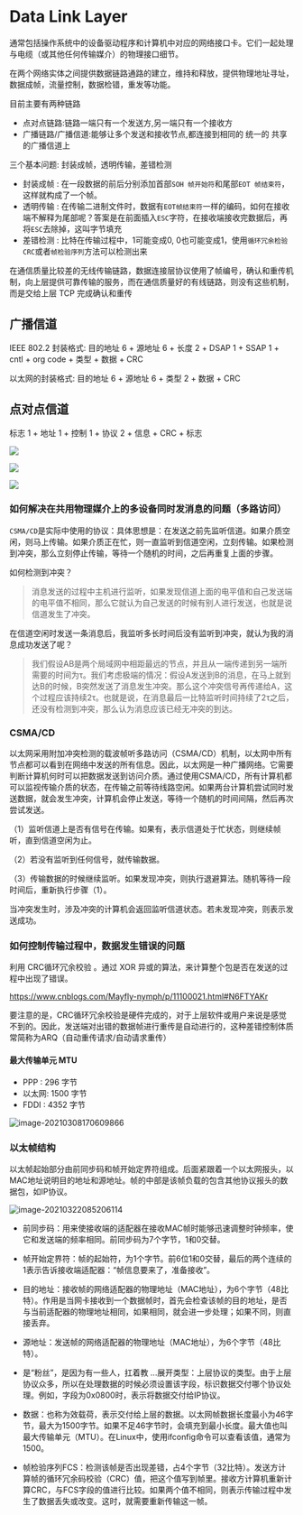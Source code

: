 # Data Link Layer

通常包括操作系统中的设备驱动程序和计算机中对应的网络接口卡。它们一起处理与电缆（或其他任何传输媒介）的物理接口细节。



在两个网络实体之间提供数据链路通路的建立，维持和释放，提供物理地址寻址，数据成帧，流量控制，数据检错，重发等功能。

目前主要有两种链路

- 点对点链路:链路一端只有一个发送方,另一端只有一个接收方
- 广播链路/广播信道:能够让多个发送和接收节点,都连接到相同的 统一的 共享的广播信道上


三个基本问题: 封装成帧，透明传输，差错检测

- 封装成帧 : 在一段数据的前后分别添加首部`SOH 帧开始符`和尾部`EOT 帧结束符`，这样就构成了一个帧。
- 透明传输 : 在传输二进制文件时，数据有`EOT帧结束符`一样的编码，如何在接收端不解释为尾部呢？答案是在前面插入`ESC`字符，在接收端接收完数据后，再将`ESC`去除掉，这叫字节填充
- 差错检测 : 比特在传输过程中，1可能变成0, 0也可能变成1，使用`循环冗余检验CRC`或者`帧检验序列`方法可以检测出来

在通信质量比较差的无线传输链路，数据连接层协议使用了帧编号，确认和重传机制，向上层提供可靠传输的服务，而在通信质量好的有线链路，则没有这些机制，而是交给上层 TCP 完成确认和重传

## 广播信道

IEEE 802.2 封装格式: 目的地址 6 + 源地址 6 + 长度 2 + DSAP 1 + SSAP 1 + cntl + org code + 类型 + 数据 + CRC

以太网的封装格式: 目的地址 6 + 源地址 6 + 类型 2 + 数据 + CRC

## 点对点信道

标志 1 + 地址 1 + 控制 1 + 协议 2 + 信息 + CRC + 标志



![](https://img.codekissyoung.com/2019/11/03/a4a955d0c60185b7e18b6c51eb38f63f.png)

![](https://img.codekissyoung.com/2019/11/03/9ba623f5aeb7d14f8b3ac159e3d7bbe7.png)

![](https://img.codekissyoung.com/2019/11/03/eaef39f5a65bf0b99031a9ad1fc9fa54.png)


### 如何解决在共用物理媒介上的多设备同时发消息的问题（多路访问）

`CSMA/CD`是实际中使用的协议：具体思想是：在发送之前先监听信道。如果介质空闲，则马上传输。如果介质正在忙，则一直监听到信道空闲，立刻传输。如果检测到冲突，那么立刻停止传输，等待一个随机的时间，之后再重复上面的步骤。

如何检测到冲突？

> 消息发送的过程中主机进行监听，如果发现信道上面的电平值和自己发送端的电平值不相同，那么它就认为自己发送的时候有别人进行发送，也就是说信道发生了冲突。

在信道空闲时发送一条消息后，我监听多长时间后没有监听到冲突，就认为我的消息成功发送了呢？

> 我们假设AB是两个局域网中相距最远的节点，并且从一端传递到另一端所需要的时间为τ。我们考虑极端的情况：假设A发送到B的消息，在马上就到达B的时候，B突然发送了消息发生冲突。那么这个冲突信号再传递给A，这个过程应该持续2τ。也就是说，在消息最后一比特监听时间持续了2τ之后，还没有检测到冲突，那么认为消息应该已经无冲突的到达。



### CSMA/CD

以太网采用附加冲突检测的载波帧听多路访问（CSMA/CD）机制，以太网中所有节点都可以看到在网络中发送的所有信息。因此，以太网是一种广播网络。它需要判断计算机何时可以把数据发送到访问介质。通过使用CSMA/CD，所有计算机都可以监视传输介质的状态，在传输之前等待线路空闲。如果两台计算机尝试同时发送数据，就会发生冲突，计算机会停止发送，等待一个随机的时间间隔，然后再次尝试发送。

（1）监听信道上是否有信号在传输。如果有，表示信道处于忙状态，则继续帧听，直到信道空闲为止。

（2）若没有监听到任何信号，就传输数据。

（3）传输数据的时候继续监听。如果发现冲突，则执行退避算法。随机等待一段时间后，重新执行步骤（1）。

当冲突发生时，涉及冲突的计算机会返回监听信道状态。若未发现冲突，则表示发送成功。

### 如何控制传输过程中，数据发生错误的问题

利用 CRC循环冗余校验 。通过 XOR 异或的算法，来计算整个包是否在发送的过程中出现了错误。

https://www.cnblogs.com/Mayfly-nymph/p/11100021.html#N6FTYAKr

要注意的是，CRC循环冗余校验是硬件完成的，对于上层软件或用户来说是感觉不到的。因此，发送端对出错的数据帧进行重传是自动进行的，这种差错控制体质常简称为ARQ（自动重传请求/自动请求重传）

#### 最大传输单元 MTU

- PPP : 296 字节
- 以太网: 1500 字节
- FDDI : 4352 字节





![image-20210308170609866](https://img.codekissyoung.com/2021/03/08/7bb94830e4d8483c3f0192c4c1012534.png)



### 以太帧结构

以太帧起始部分由前同步码和帧开始定界符组成。后面紧跟着一个以太网报头，以MAC地址说明目的地址和源地址。帧的中部是该帧负载的包含其他协议报头的数据包，如IP协议。

![image-20210322085206114](https://img.codekissyoung.com/2021/03/22/924305c10133d9ad9fcac1075974ef6e.png)

- 前同步码：用来使接收端的适配器在接收MAC帧时能够迅速调整时钟频率，使它和发送端的频率相同。前同步码为7个字节，1和0交替。

- 帧开始定界符：帧的起始符，为1个字节。前6位1和0交替，最后的两个连续的1表示告诉接收端适配器：“帧信息要来了，准备接收”。
- 目的地址：接收帧的网络适配器的物理地址（MAC地址），为6个字节（48比特）。作用是当网卡接收到一个数据帧时，首先会检查该帧的目的地址，是否与当前适配器的物理地址相同，如果相同，就会进一步处理；如果不同，则直接丢弃。
- 源地址：发送帧的网络适配器的物理地址（MAC地址），为6个字节（48比特）。
- 是“粉丝”，是因为有一些人，扛着教  ...展开类型：上层协议的类型。由于上层协议众多，所以在处理数据的时候必须设置该字段，标识数据交付哪个协议处理。例如，字段为0x0800时，表示将数据交付给IP协议。
- 数据：也称为效载荷，表示交付给上层的数据。以太网帧数据长度最小为46字节，最大为1500字节。如果不足46字节时，会填充到最小长度。最大值也叫最大传输单元（MTU）。在Linux中，使用ifconfig命令可以查看该值，通常为1500。
- 帧检验序列FCS：检测该帧是否出现差错，占4个字节（32比特）。发送方计算帧的循环冗余码校验（CRC）值，把这个值写到帧里。接收方计算机重新计算CRC，与FCS字段的值进行比较。如果两个值不相同，则表示传输过程中发生了数据丢失或改变。这时，就需要重新传输这一帧。



